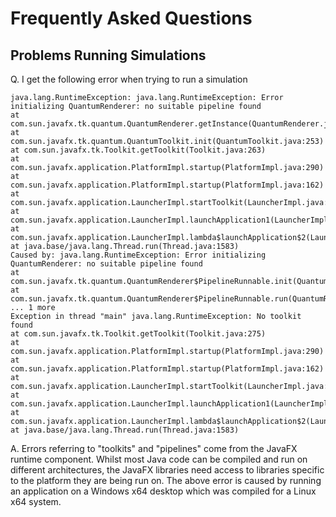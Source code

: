 # Frequently Asked Questions

## Problems Running Simulations

Q. I get the following error when trying to run a simulation
```Error initializing QuantumRenderer: no suitable pipeline found
java.lang.RuntimeException: java.lang.RuntimeException: Error initializing QuantumRenderer: no suitable pipeline found
at com.sun.javafx.tk.quantum.QuantumRenderer.getInstance(QuantumRenderer.java:283)
at com.sun.javafx.tk.quantum.QuantumToolkit.init(QuantumToolkit.java:253)
at com.sun.javafx.tk.Toolkit.getToolkit(Toolkit.java:263)
at com.sun.javafx.application.PlatformImpl.startup(PlatformImpl.java:290)
at com.sun.javafx.application.PlatformImpl.startup(PlatformImpl.java:162)
at com.sun.javafx.application.LauncherImpl.startToolkit(LauncherImpl.java:651)
at com.sun.javafx.application.LauncherImpl.launchApplication1(LauncherImpl.java:671)
at com.sun.javafx.application.LauncherImpl.lambda$launchApplication$2(LauncherImpl.java:196)
at java.base/java.lang.Thread.run(Thread.java:1583)
Caused by: java.lang.RuntimeException: Error initializing QuantumRenderer: no suitable pipeline found
at com.sun.javafx.tk.quantum.QuantumRenderer$PipelineRunnable.init(QuantumRenderer.java:95)
at com.sun.javafx.tk.quantum.QuantumRenderer$PipelineRunnable.run(QuantumRenderer.java:125)
... 1 more
Exception in thread "main" java.lang.RuntimeException: No toolkit found
at com.sun.javafx.tk.Toolkit.getToolkit(Toolkit.java:275)
at com.sun.javafx.application.PlatformImpl.startup(PlatformImpl.java:290)
at com.sun.javafx.application.PlatformImpl.startup(PlatformImpl.java:162)
at com.sun.javafx.application.LauncherImpl.startToolkit(LauncherImpl.java:651)
at com.sun.javafx.application.LauncherImpl.launchApplication1(LauncherImpl.java:671)
at com.sun.javafx.application.LauncherImpl.lambda$launchApplication$2(LauncherImpl.java:196)
at java.base/java.lang.Thread.run(Thread.java:1583)
```

A. Errors referring to "toolkits" and "pipelines" come from the JavaFX runtime component. Whilst most Java code can be compiled and run on different architectures, the JavaFX libraries need access to libraries specific to the platform they are being run on. The above error is caused by running an application on a Windows x64 desktop which was compiled for a Linux x64 system.